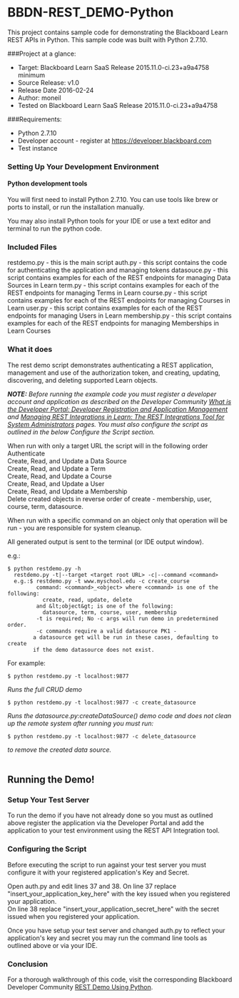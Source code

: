 # BBDN-REST_DEMO-Python
This project contains sample code for demonstrating the Blackboard Learn REST APIs in Python.
This sample code was built with Python 2.7.10.

###Project at a glance:
- Target: Blackboard Learn SaaS Release 2015.11.0-ci.23+a9a4758 minimum
- Source Release: v1.0
- Release Date  2016-02-24
- Author: moneil
- Tested on Blackboard Learn SaaS Release 2015.11.0-ci.23+a9a4758

###Requirements:
- Python  2.7.10
- Developer account - register at https://developer.blackboard.com
- Test instance


### Setting Up Your Development Environment
#### Python development tools
You will first need to install Python 2.7.10. You can use tools like brew or ports to install, or run the installation manually.

You may also install Python tools for your IDE or use a text editor and terminal to run the python code.


### Included Files
restdemo.py - this is the main script
auth.py - this script contains the code for authenticating the application and managing tokens
datasouce.py - this script contains examples for each of the REST endpoints for managing Data Sources in Learn
term.py - this script contains examples for each of the REST endpoints for managing Terms in Learn
course.py - this script contains examples for each of the REST endpoints for managing Courses in Learn
user.py - this script contains examples for each of the REST endpoints for managing Users in Learn
membership.py - this script contains examples for each of the REST endpoints for managing Memberships in Learn Courses


### What it does
The rest demo script demonstrates authenticating a REST application, management and use of the authorization token, and creating, updating, discovering, and deleting supported Learn objects.

<i><b>NOTE:</b> Before running the example code you must register a developer account and application as described on the Developer Community <a href="https://community.blackboard.com/docs/DOC-1579">What is the Developer Portal: Developer Registration and Application Management</a> and <a href="https://community.blackboard.com/docs/DOC-1580">Managing REST Integrations in Learn: The REST Integrations Tool for System Administrators</a> pages. You must also configure the script as outlined in the below Configure the Script section.</i>

When run with only a target URL the script will in the following order
Authenticate<br/>
Create, Read, and Update a Data Source<br/>
Create, Read, and Update a Term<br/>
Create, Read, and Update a Course<br/>
Create, Read, and Update a User<br/>
Create, Read, and Update a Membership<br/>
Delete created objects in reverse order of create - membership, user, course, term, datasource.

When run with a specific command on an object only that operation will be run - you are responsible for system cleanup.

All generated output is sent to the terminal (or IDE output window).

e.g.:
```
$ python restdemo.py -h
  restdemo.py -t|--target <target root URL> -c|--command <command>
  e.g.:$ restdemo.py -t www.myschool.edu -c create_course
         command: <command>_<object> where <command> is one of the following:
           create, read, update, delete
         and &lt;object&gt; is one of the following:
           datasource, term, course, user, membership
         -t is required; No -c args will run demo in predetermined order.
         -c commands require a valid datasource PK1 -
	    a datasource get will be run in these cases, defaulting to create
	    if the demo datasource does not exist.
```

For example:
```
$ python restdemo.py -t localhost:9877
```
<i>Runs the full CRUD demo</i>

```
$ python restdemo.py -t localhost:9877 -c create_datasource
```
<i>Runs the datasource.py:createDataSource() demo code and does not clean up the remote system after running you must run: </i>

```
$ python restdemo.py -t localhost:9877 -c delete_datasource
```
<i>to remove the created data source.</i>
<br/><br/>

## Running the Demo!
### Setup Your Test Server
To run the demo if you have not already done so you must as outlined above register the application via the Developer Portal and add the application to your test environment using the REST API Integration tool.


### Configuring the Script
Before executing the script to run against your test server you must configure it with your registered application's Key and Secret.

Open auth.py and edit lines 37 and 38.
On line 37 replace "insert_your_application_key_here" with the key issued when you registered your application.<br/>
On line 38 replace "insert_your_application_secret_here" with the secret issued when you registered your application.

Once you have setup your test server and changed auth.py to reflect your application's key and secret you may run the command line tools as outlined above or via your IDE.


### Conclusion
For a thorough walkthrough of this code, visit the corresponding Blackboard Developer Community <a href="<need a url">REST Demo Using Python</a>.
